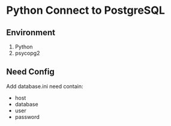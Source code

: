 # Python Connect to PostgreSQL

## Environment
1. Python
2. psycopg2

## Need Config
Add database.ini need contain:
* host
* database
* user
* password